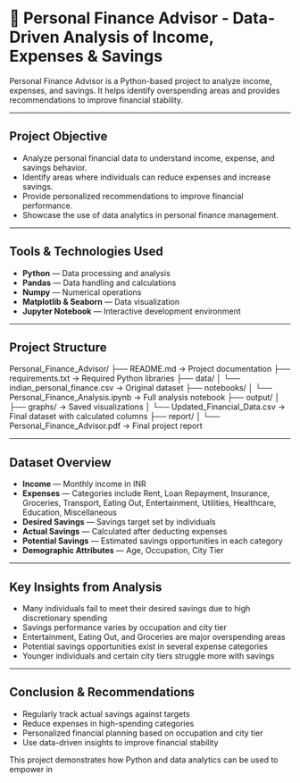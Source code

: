 # 💼 Personal Finance Advisor - Data-Driven Analysis of Income, Expenses & Savings

Personal Finance Advisor is a Python-based project to analyze income, expenses, and savings. It helps identify overspending areas and provides recommendations to improve financial stability.

---

## Project Objective

- Analyze personal financial data to understand income, expense, and savings behavior.
- Identify areas where individuals can reduce expenses and increase savings.
- Provide personalized recommendations to improve financial performance.
- Showcase the use of data analytics in personal finance management.

---

## Tools & Technologies Used

- **Python** — Data processing and analysis  
- **Pandas** — Data handling and calculations  
- **Numpy** — Numerical operations  
- **Matplotlib & Seaborn** — Data visualization  
- **Jupyter Notebook** — Interactive development environment  

---

## Project Structure

Personal_Finance_Advisor/
├── README.md → Project documentation
├── requirements.txt → Required Python libraries
├── data/
│ └── indian_personal_finance.csv → Original dataset
├── notebooks/
│ └── Personal_Finance_Analysis.ipynb → Full analysis notebook
├── output/
│ ├── graphs/ → Saved visualizations
│ └── Updated_Financial_Data.csv → Final dataset with calculated columns
├── report/
│ └── Personal_Finance_Advisor.pdf → Final project report

---

## Dataset Overview

- **Income** — Monthly income in INR  
- **Expenses** — Categories include Rent, Loan Repayment, Insurance, Groceries, Transport, Eating Out, Entertainment, Utilities, Healthcare, Education, Miscellaneous  
- **Desired Savings** — Savings target set by individuals  
- **Actual Savings** — Calculated after deducting expenses  
- **Potential Savings** — Estimated savings opportunities in each category  
- **Demographic Attributes** — Age, Occupation, City Tier  

---

## Key Insights from Analysis

- Many individuals fail to meet their desired savings due to high discretionary spending  
- Savings performance varies by occupation and city tier  
- Entertainment, Eating Out, and Groceries are major overspending areas  
- Potential savings opportunities exist in several expense categories  
- Younger individuals and certain city tiers struggle more with savings  

---

## Conclusion & Recommendations

- Regularly track actual savings against targets  
- Reduce expenses in high-spending categories  
- Personalized financial planning based on occupation and city tier  
- Use data-driven insights to improve financial stability  

This project demonstrates how Python and data analytics can be used to empower in